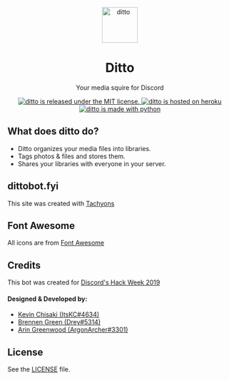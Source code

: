 <p align="center">
  <a href="http://www.dittobot.fyi/" target="_blank">
    <img alt="ditto" src="http://www.dittobot.fyi/img/ditto-bot-monogram.svg" width="80px" />
  </a>
</p>

<h1 align="center">
    Ditto
</h1>

<p align="center">Your media squire for Discord</p>

<p align="center">
  <a href="https://github.com/ditto-dev-team/ditto/blob/master/LICENSE">
    <img src="https://img.shields.io/badge/license-MIT-%23C77AE6.svg" alt="ditto is released under the MIT license." />
  </a>
  <a href="https://www.heroku.com/">
    <img src="https://img.shields.io/badge/host-Heroku-%23C77AE6.svg" alt="ditto is hosted on heroku" />
  </a>
  <a href="https://github.com/Rapptz/discord.py">
    <img src="https://img.shields.io/badge/built with-Discord.py-%23C77AE6.svg" alt="ditto is made with python" />
  </a>
</p>

## What does ditto do?

* Ditto organizes your media files into libraries.
* Tags photos & files and stores them.
* Shares your libraries with everyone in your server.

## dittobot.fyi

This site was created with [Tachyons](http://tachyons.io/)

## Font Awesome

All icons are from [Font Awesome](https://fontawesome.com/?from=io)


## Credits

This bot was created for [Discord's Hack Week 2019](https://blog.discordapp.com/discord-community-hack-week-build-and-create-alongside-us-6b2a7b7bba33)

#### Designed & Developed by:

* [Kevin Chisaki (ItsKC#4634)](https://github.com/kevinchisaki) 
* [Brennen Green (Drey#5314)](https://github.com/brennengreen)
* [Arin Greenwood (ArgonArcher#3301)](https://github.com/argwood)

## License

See the [LICENSE](https://github.com/ditto-dev-team/ditto/blob/master/LICENSE) file.